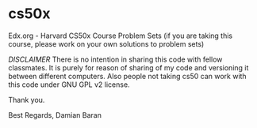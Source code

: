 # cs50x
Edx.org - Harvard CS50x Course Problem Sets (if you are taking this course, please work on your own solutions to problem sets)

*DISCLAIMER*
There is no intention in sharing this code with fellow classmates. It is purely for reason of sharing of my code and versioning it between different computers. Also people not taking cs50 can work with this code under GNU GPL v2 license.

Thank you.

Best Regards,
Damian Baran
